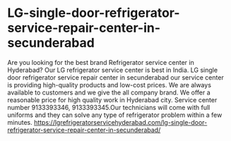 # LG-single-door-refrigerator-service-repair-center-in-secunderabad
 Are you looking for the best brand Refrigerator service center in Hyderabad?  Our LG refrigerator service center is best in India. LG single door refrigerator service repair center in secunderabad our service center is providing high-quality products and low-cost prices. We are always available to customers and we give the all company brand. We offer a reasonable price for high quality work in Hyderabad city. Service center number 9133393346, 9133393345.Our technicians will come with full uniforms and they can solve any type of refrigerator problem within a few minutes. https://lgrefrigeratorservicehyderabad.com/lg-single-door-refrigerator-service-repair-center-in-secunderabad/
